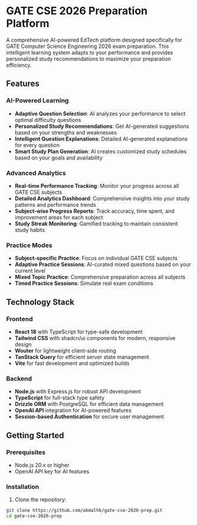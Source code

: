 # GATE CSE 2026 Preparation Platform

A comprehensive AI-powered EdTech platform designed specifically for GATE Computer Science Engineering 2026 exam preparation. This intelligent learning system adapts to your performance and provides personalized study recommendations to maximize your preparation efficiency.

## Features

### AI-Powered Learning
- **Adaptive Question Selection**: AI analyzes your performance to select optimal difficulty questions
- **Personalized Study Recommendations**: Get AI-generated suggestions based on your strengths and weaknesses
- **Intelligent Question Explanations**: Detailed AI-generated explanations for every question
- **Smart Study Plan Generation**: AI creates customized study schedules based on your goals and availability

### Advanced Analytics
- **Real-time Performance Tracking**: Monitor your progress across all GATE CSE subjects
- **Detailed Analytics Dashboard**: Comprehensive insights into your study patterns and performance trends
- **Subject-wise Progress Reports**: Track accuracy, time spent, and improvement areas for each subject
- **Study Streak Monitoring**: Gamified tracking to maintain consistent study habits

### Practice Modes
- **Subject-specific Practice**: Focus on individual GATE CSE subjects
- **Adaptive Practice Sessions**: AI-curated mixed questions based on your current level
- **Mixed Topic Practice**: Comprehensive preparation across all subjects
- **Timed Practice Sessions**: Simulate real exam conditions

## Technology Stack

### Frontend
- **React 18** with TypeScript for type-safe development
- **Tailwind CSS** with shadcn/ui components for modern, responsive design
- **Wouter** for lightweight client-side routing
- **TanStack Query** for efficient server state management
- **Vite** for fast development and optimized builds

### Backend
- **Node.js** with Express.js for robust API development
- **TypeScript** for full-stack type safety
- **Drizzle ORM** with PostgreSQL for efficient data management
- **OpenAI API** integration for AI-powered features
- **Session-based Authentication** for secure user management

## Getting Started

### Prerequisites
- Node.js 20.x or higher
- OpenAI API key for AI features

### Installation

1. Clone the repository:
```bash
git clone https://github.com/akmalhk/gate-cse-2026-prep.git
cd gate-cse-2026-prep
